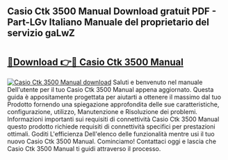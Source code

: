 ## Casio Ctk 3500 Manual Download gratuit PDF - Part-LGv Italiano Manuale del proprietario del servizio gaLwZ

# <h2><a href="http://dfa7dxg.blite.top/?on=Casio+Ctk+3500+Manual">🔗Download 👉🔴 Casio Ctk 3500 Manual</a></h2>

[![Casio Ctk 3500 Manual download](https://i.imgur.com/lujVjoI.png)](http://dfa7dxg.blite.top/?on=Casio+Ctk+3500+Manual)
Saluti e benvenuto nel manuale Dell'utente per il tuo Casio Ctk 3500 Manual appena aggiornato. Questa guida è appositamente progettata per aiutarti a ottenere il massimo dal tuo Prodotto fornendo una spiegazione approfondita delle sue caratteristiche, configurazione, utilizzo, Manutenzione e Risoluzione dei problemi. Informazioni importanti sui requisiti di connettività Casio Ctk 3500 Manual questo prodotto richiede requisiti di connettività specifici per prestazioni ottimali. Goditi L'efficienza Dell'elenco delle funzionalità mentre usi il tuo nuovo Casio Ctk 3500 Manual. Cominciamo! Contattaci oggi e lascia che Casio Ctk 3500 Manual ti guidi attraverso il processo.
